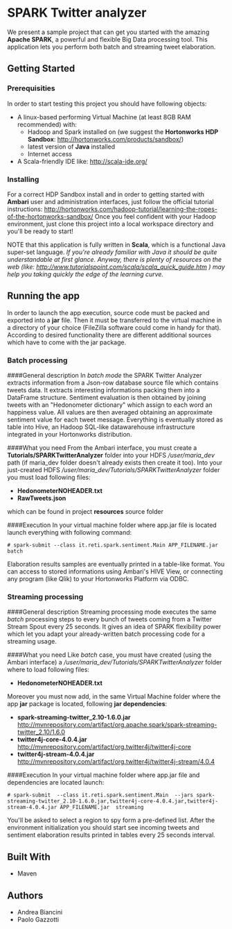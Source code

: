 # SPARK Twitter analyzer

We present a sample project that can get you started with the amazing **Apache SPARK**, a powerful and flexible Big Data processing tool. 
This application lets you perform both batch and streaming tweet elaboration.










## Getting Started









### Prerequisities 

In order to start testing this project you should have following objects:
* A linux-based performing Virtual Machine (at least 8GB RAM recommended) with:
	- Hadoop and Spark installed on (we suggest the **Hortonworks HDP Sandbox**: http://hortonworks.com/products/sandbox/)
	- latest version of **Java** installed
	- Internet access
* A Scala-friendly IDE like: http://scala-ide.org/





### Installing 		

For a correct HDP Sandbox install and in order to getting started with **Ambari** user and administration interfaces, just follow the official tutorial instructions: http://hortonworks.com/hadoop-tutorial/learning-the-ropes-of-the-hortonworks-sandbox/ 
Once you feel confident with your Hadoop environment, just clone this project into a local workspace directory and you'll be ready to start!


NOTE that this application is fully written in **Scala**, which is a functional Java super-set language.
*If you're already familiar with Java it should be quite understandable at first glance. Anyway, there is plenty of resources on the web (like: http://www.tutorialspoint.com/scala/scala_quick_guide.htm ) may help you taking quickly the edge of the learning curve.*



## Running the app
In order to launch the app execution, source code must be packed and exported into a **jar** file.
Then it must be transferred to the virtual machine in a directory of your choice (FileZilla software could come in handy for that).
According to desired functionality there are different additional sources which have to come with the jar package.




### Batch processing	



####General description
In *batch mode* the SPARK Twitter Analyzer extracts information from a Json-row database source file which contains tweets data. It extracts interesting informations packing them into a DataFrame structure. Sentiment evaluation is then obtained by joining tweets with an "Hedonometer dictionary" which assign to each word an happiness value. All values are then averaged obtaining an approximate sentiment value for each tweet message.
Everything is eventually stored as table into Hive, an Hadoop SQL-like datawarehouse infrastructure integrated in your Hortonworks distribution.




####What you need
From the Ambari interface, you must create a **Tutorials/SPARKTwitterAnalyzer** folder into your HDFS */user/maria_dev* path (if maria_dev folder doesn't already exists then create it too).
Into your just-created HDFS */user/maria_dev/Tutorials/SPARKTwitterAnalyzer* folder you must load following files:
* **HedonometerNOHEADER.txt**
* **RawTweets.json**

which can be found in project **resources** source folder


####Execution
In your virtual machine folder where app.jar file is located launch everything with following command: 
```
# spark-submit --class it.reti.spark.sentiment.Main APP_FILENAME.jar  batch
```
Elaboration results samples are eventually printed in a table-like format. 
You can access to stored informations using Ambari's HIVE View, or connecting any program (like  Qlik) to your Hortonworks Platform via ODBC.




### Streaming processing	

####General description
Streaming processing mode executes the same *batch* processing steps to every bunch of tweets coming from a Twitter Stream Spout every 25 seconds. It gives an idea of SPARK flexibility power which let you adapt your already-written  batch processing code for a streaming usage.



####What you need
Like *batch* case, you must have created (using the Ambari interface) a */user/maria_dev/Tutorials/SPARKTwitterAnalyzer* folder where to load following files:
* **HedonometerNOHEADER.txt**


Moreover you must now add, in the same Virtual Machine folder where the app **jar** package is located, following **jar dependencies**:
* **spark-streaming-twitter_2.10-1.6.0.jar**
 http://mvnrepository.com/artifact/org.apache.spark/spark-streaming-twitter_2.10/1.6.0
* **twitter4j-core-4.0.4.jar**
  http://mvnrepository.com/artifact/org.twitter4j/twitter4j-core
* **twitter4j-stream-4.0.4.jar**
  http://mvnrepository.com/artifact/org.twitter4j/twitter4j-stream/4.0.4




####Execution
In your virtual machine folder where app.jar file and dependencies are located launch: 
```
# spark-submit  --class it.reti.spark.sentiment.Main  --jars spark-streaming-twitter_2.10-1.6.0.jar,twitter4j-core-4.0.4.jar,twitter4j-stream-4.0.4.jar APP_FILENAME.jar  streaming
```
You'll be asked to select a region to spy form a pre-defined list.
After the environment initialization you should start see incoming tweets and sentiment elaboration results printed in tables every 25 seconds interval.










## Built With

* Maven 













## Authors

* Andrea Biancini
* Paolo Gazzotti








